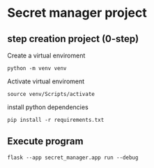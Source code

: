 # Secret manager project

## step creation project (0-step)

Create a virtual enviroment

~~~
python -m venv venv
~~~

Activate virtual enviroment

~~~
source venv/Scripts/activate
~~~


install python dependencies

~~~
pip install -r requirements.txt
~~~

## Execute program

~~~
flask --app secret_manager.app run --debug
~~~
